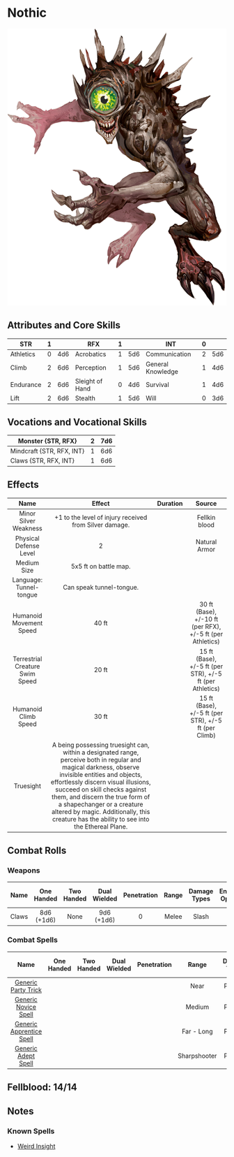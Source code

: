 # Nothic

![img](Nothic.png)

## Attributes and Core Skills

| STR       |   1   |       | RFX             |   1   |       | INT               |   0   |       |
| --------- | :---: | :---: | --------------- | :---: | :---: | ----------------- | :---: | :---: |
| Athletics |   0   |  4d6  | Acrobatics      |   1   |  5d6  | Communication     |   2   |  5d6  |
| Climb     |   2   |  6d6  | Perception      |   1   |  5d6  | General Knowledge |   1   |  4d6  |
| Endurance |   2   |  6d6  | Sleight of Hand |   0   |  4d6  | Survival          |   1   |  4d6  |
| Lift      |   2   |  6d6  | Stealth         |   1   |  5d6  | Will              |   0   |  3d6  |

## Vocations and Vocational Skills

| Monster {STR, RFX}        |   2   |  7d6  |
| ------------------------- | :---: | :---: |
| Mindcraft {STR, RFX, INT} |   1   |  6d6  |
| Claws {STR, RFX, INT}     |   1   |  6d6  |

## Effects

|          Name           |                                                                                                                                                                                          Effect                                                                                                                                                                                          | Duration |                          Source                           |
| :---------------------: | :--------------------------------------------------------------------------------------------------------------------------------------------------------------------------------------------------------------------------------------------------------------------------------------------------------------------------------------------------------------------------------------: | :------: | :-------------------------------------------------------: |
|  Minor Silver Weakness  |                                                                                                                                                               +1 to the level of injury received from Silver damage.                                                                                                                                                                |          |                       Fellkin blood                       |
| Physical Defense Level  |                                                                                                                                                                                            2                                                                                                                                                                                             |          |                       Natural Armor                       |
|       Medium Size       |                                                                                                                                                                                  5x5 ft on battle map.                                                                                                                                                                                   |          |                                                           |
| Language: Tunnel-tongue |                                                                                                                                                                                 Can speak tunnel-tongue.                                                                                                                                                                                 |          |                                                           |
| Humanoid Movement Speed |                                                                                                                                                                                          40 ft                                                                                                                                                                                           |          | 30 ft (Base), +/-10 ft (per RFX), +/-5 ft (per Athletics) |
|   Terrestrial Creature Swim Speed   |                                                                                                                                                                                          20 ft                                                                                                                                                                                           |          | 15 ft (Base), +/-5 ft (per STR), +/-5 ft (per Athletics)  |
|  Humanoid Climb Speed   |                                                                                                                                                                                          30 ft                                                                                                                                                                                           |          |   15 ft (Base), +/-5 ft (per STR), +/-5 ft (per Climb)    |
|        Truesight        | A being possessing truesight can, within a designated range, perceive both in regular and magical darkness, observe invisible entities and objects, effortlessly discern visual illusions, succeed on skill checks against them, and discern the true form of a shapechanger or a creature altered by magic. Additionally, this creature has the ability to see into the Ethereal Plane. |          |                                                           |

## Combat Rolls

### Weapons

| Name  | One<br />Handed | Two<br />Handed | Dual<br />Wielded | Penetration | Range | Damage<br />Types | Engageable<br />Opponents | Area Of<br />Effect | Resource<br />Class |
| :---: | :-------------: | :-------------: | :---------------: | :---------: | :---: | :---------------: | :-----------------------: | :-----------------: | :-----------------: |
| Claws | 8d6<br />(+1d6) |      None       |  9d6<br />(+1d6)  |      0      | Melee |       Slash       |           Rapid           |        None         |        None         |

### Combat Spells

|                                                     Name                                                      | One<br />Handed | Two<br />Handed | Dual<br />Wielded | Penetration |    Range     | Damage<br />Types | Engageable<br />Opponents | Area Of<br />Effect | Resource<br />Class  |
| :-----------------------------------------------------------------------------------------------------------: | :-------------: | :-------------: | :---------------: | :---------: | :----------: | :---------------: | :-----------------------: | :-----------------: | :------------------: |
|     [Generic Party Trick](./../../../../../CoreRules/MagicRules/Spells/PartyTricks/GenericPartyTrick.md)      |                 |                 |                   |             |     Near     |      Psychic      |                           |                     |   0 Magic Resource   |
|       [Generic Novice Spell](./../../../../../CoreRules/MagicRules/Spells/Novice/GenericNoviceSpell.md)       |                 |                 |                   |             |    Medium    |      Psychic      |                           |                     |   0 Magic Resource   |
| [Generic Apprentice Spell](./../../../../../CoreRules/MagicRules/Spells/Apprentice/GenericApprenticeSpell.md) |                 |                 |                   |             |  Far - Long  |      Psychic      |                           |                     | 1 - 2 Magic Resource |
|        [Generic Adept Spell](./../../../../../CoreRules/MagicRules/Spells/Adept/GenericAdeptSpell.md)         |                 |                 |                   |             | Sharpshooter |      Psychic      |                           |                     | 3 - 4 Magic Resource |

## Fellblood: 14/14

## Notes

### Known Spells

- [Weird Insight](./../../../../../CoreRules/MagicRules/Spells/Apprentice/WeirdInsight.md)
